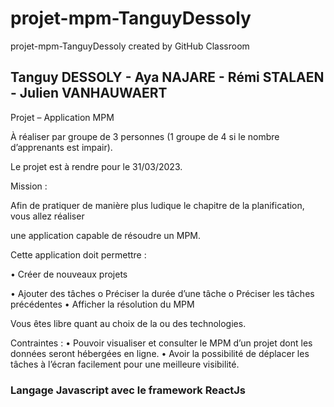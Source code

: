 # projet-mpm-TanguyDessoly
projet-mpm-TanguyDessoly created by GitHub Classroom

## Tanguy DESSOLY - Aya NAJARE - Rémi STALAEN - Julien VANHAUWAERT

Projet – Application MPM

À réaliser par groupe de 3 personnes (1 groupe de 4 si le nombre d’apprenants est impair).

Le projet est à rendre pour le 31/03/2023.

Mission :

Afin de pratiquer de manière plus ludique le chapitre de la planification, vous allez réaliser

une application capable de résoudre un MPM.

Cette application doit permettre :

• Créer de nouveaux projets

• Ajouter des tâches
o Préciser la durée d’une tâche
o Préciser les tâches précédentes
• Afficher la résolution du MPM

Vous êtes libre quant au choix de la ou des technologies.

Contraintes :
• Pouvoir visualiser et consulter le MPM d’un projet dont les données seront
hébergées en ligne.
• Avoir la possibilité de déplacer les tâches à l’écran facilement pour une meilleure
visibilité.
### Langage Javascript avec le framework ReactJs 
